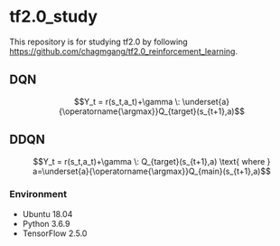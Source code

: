 # tf2.0_study
This repository is for studying tf2.0 by following https://github.com/chagmgang/tf2.0_reinforcement_learning.

## DQN
$$Y_t = r(s_t,a_t)+\gamma \: \underset{a}{\operatorname{\argmax}}Q_{target}(s_{t+1},a)$$

## DDQN
$$Y_t = r(s_t,a_t)+\gamma \: Q_{target}(s_{t+1},a) \text{ where } a=\underset{a}{\operatorname{\argmax}}Q_{main}(s_{t+1},a)$$
### Environment
* Ubuntu 18.04
* Python 3.6.9
* TensorFlow 2.5.0
